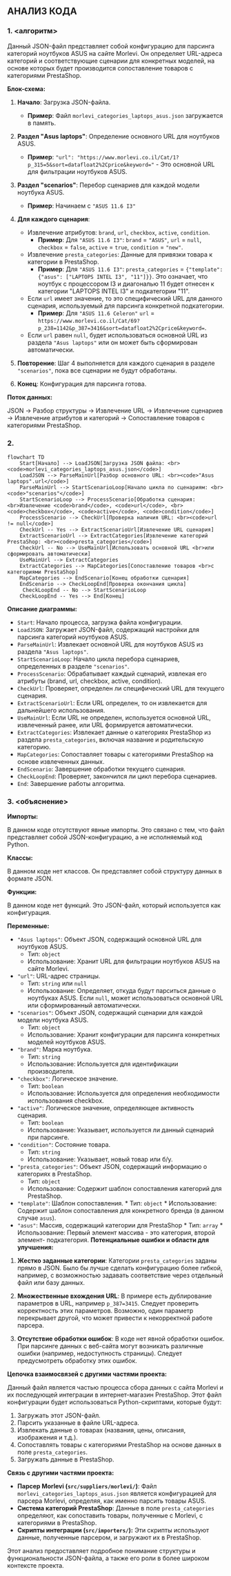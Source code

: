 ## АНАЛИЗ КОДА

### 1. <алгоритм>
Данный JSON-файл представляет собой конфигурацию для парсинга категорий ноутбуков ASUS на сайте Morlevi. Он определяет URL-адреса категорий и соответствующие сценарии для конкретных моделей, на основе которых будет производится сопоставление товаров с категориями PrestaShop.

**Блок-схема:**

1.  **Начало**: Загрузка JSON-файла.
    *   **Пример**: Файл `morlevi_categories_laptops_asus.json` загружается в память.

2.  **Раздел "Asus laptops"**: Определение основного URL для ноутбуков ASUS.
    *   **Пример**: `"url": "https://www.morlevi.co.il/Cat/1?p_315=5&sort=datafloat2%2Cprice&keyword="` - Это основной URL для фильтрации ноутбуков ASUS.

3.  **Раздел "scenarios"**: Перебор сценариев для каждой модели ноутбука ASUS.
    *   **Пример**: Начинаем с `"ASUS 11.6 I3"`

4.  **Для каждого сценария**:
    *   Извлечение атрибутов: `brand`, `url`, `checkbox`, `active`, `condition`.
        *   **Пример**: Для `"ASUS 11.6 I3"`: `brand` = `"ASUS"`, `url` = `null`, `checkbox` = `false`, `active` = `true`, `condition` = `"new"`.
    *   Извлечение `presta_categories`: Данные для привязки товара к категории в PrestaShop.
        *   **Пример**: Для `"ASUS 11.6 I3"`: `presta_categories` = `{"template": {"asus": ["LAPTOPS INTEL I3", "11"]}}`. Это означает, что ноутбук с процессором I3 и диагональю 11 будет отнесен к категории "LAPTOPS INTEL I3" и подкатегории "11".
    *   Если `url` имеет значение, то это специфический URL для данного сценария, используемый для парсинга конкретной подкатегории.
        *   **Пример**: Для `"ASUS 11.6 Celeron"` `url` = `https://www.morlevi.co.il/Cat/69?p_238=1142&p_387=3416&sort=datafloat2%2Cprice&keyword=`.
    *   Если `url` равен `null`, будет использоваться основной URL из раздела `"Asus laptops"` или он может быть сформирован автоматически.

5.  **Повторение**: Шаг 4 выполняется для каждого сценария в разделе `"scenarios"`, пока все сценарии не будут обработаны.

6.  **Конец**: Конфигурация для парсинга готова.

**Поток данных:**

JSON -> Разбор структуры -> Извлечение URL -> Извлечение сценариев -> Извлечение атрибутов и категорий -> Сопоставление товаров с категориями PrestaShop.

### 2. <mermaid>

```mermaid
flowchart TD
    Start[Начало] --> LoadJSON[Загрузка JSON файла: <br><code>morlevi_categories_laptops_asus.json</code>]
    LoadJSON --> ParseMainUrl[Разбор основного URL: <br><code>"Asus laptops".url</code>]
    ParseMainUrl --> StartScenarioLoop[Начало цикла по сценариям: <br><code>"scenarios"</code>]
    StartScenarioLoop --> ProcessScenario[Обработка сценария: <br>Извлечение <code>brand</code>, <code>url</code>, <br><code>checkbox</code>, <code>active</code>, <code>condition</code>]
    ProcessScenario --> CheckUrl[Проверка наличия URL: <br><code>url != null</code>]
    CheckUrl -- Yes --> ExtractScenarioUrl[Извлечение URL сценария]
    ExtractScenarioUrl --> ExtractCategories[Извлечение категорий PrestaShop: <br><code>presta_categories</code>]
    CheckUrl -- No --> UseMainUrl[Использовать основной URL <br>или сформировать автоматически]
    UseMainUrl --> ExtractCategories
    ExtractCategories --> MapCategories[Сопоставление товаров <br>с категориями PrestaShop]
    MapCategories --> EndScenario[Конец обработки сценария]
    EndScenario --> CheckLoopEnd[Проверка окончания цикла]
     CheckLoopEnd -- No --> StartScenarioLoop
    CheckLoopEnd -- Yes --> End[Конец]
```

**Описание диаграммы:**

*   `Start`: Начало процесса, загрузка файла конфигурации.
*   `LoadJSON`: Загружает JSON-файл, содержащий настройки для парсинга категорий ноутбуков ASUS.
*   `ParseMainUrl`: Извлекает основной URL для ноутбуков ASUS из раздела `"Asus laptops"`.
*   `StartScenarioLoop`: Начало цикла перебора сценариев, определенных в разделе `"scenarios"`.
*   `ProcessScenario`: Обрабатывает каждый сценарий, извлекая его атрибуты (brand, url, checkbox, active, condition).
*   `CheckUrl`: Проверяет, определен ли специфический URL для текущего сценария.
*   `ExtractScenarioUrl`: Если URL определен, то он извлекается для дальнейшего использования.
*   `UseMainUrl`: Если URL не определен, используется основной URL, извлеченный ранее, или URL формируется автоматически.
*   `ExtractCategories`: Извлекает данные о категориях PrestaShop из раздела `presta_categories`, включая название и родительскую категорию.
*   `MapCategories`: Сопоставляет товары с категориями PrestaShop на основе извлеченных данных.
*   `EndScenario`: Завершение обработки текущего сценария.
*   `CheckLoopEnd`: Проверяет, закончился ли цикл перебора сценариев.
*   `End`: Завершение работы алгоритма.

### 3. <объяснение>

**Импорты:**

В данном коде отсутствуют явные импорты. Это связано с тем, что файл представляет собой JSON-конфигурацию, а не исполняемый код Python.

**Классы:**

В данном коде нет классов. Он представляет собой структуру данных в формате JSON.

**Функции:**

В данном коде нет функций. Это JSON-файл, который используется как конфигурация.

**Переменные:**

*   `"Asus laptops"`: Объект JSON, содержащий основной URL для ноутбуков ASUS.
    *   Тип: `object`
    *   Использование: Хранит URL для фильтрации ноутбуков ASUS на сайте Morlevi.
*   `"url"`: URL-адрес страницы.
    *   Тип: `string` или `null`
    *   Использование: Определяет, откуда будут парситься данные о ноутбуках ASUS. Если `null`, может использоваться основной URL или сформированный автоматически.
*   `"scenarios"`: Объект JSON, содержащий сценарии для каждой модели ноутбука ASUS.
    *   Тип: `object`
    *   Использование: Хранит конфигурации для парсинга конкретных моделей ноутбуков ASUS.
*   `"brand"`: Марка ноутбука.
    *   Тип: `string`
    *   Использование:  Используется для идентификации производителя.
*   `"checkbox"`: Логическое значение.
    *   Тип: `boolean`
    *   Использование:  Используется для определения необходимости использования checkbox.
*   `"active"`: Логическое значение, определяющее активность сценария.
    *   Тип: `boolean`
    *   Использование: Указывает, используется ли данный сценарий при парсинге.
*   `"condition"`: Состояние товара.
    *   Тип: `string`
    *   Использование: Указывает, новый товар или б/у.
*   `"presta_categories"`: Объект JSON, содержащий информацию о категориях в PrestaShop.
    *   Тип: `object`
    *   Использование:  Содержит шаблон сопоставления категорий для PrestaShop.
*    `"template"`: Шаблон сопоставления.
    *    Тип: `object`
    *    Использование:  Содержит шаблон сопоставления для конкретного бренда (в данном случае `asus`).
*    `"asus"`:  Массив, содержащий категории для PrestaShop
    *    Тип: `array`
    *    Использование:  Первый элемент массива - это категория, второй элемент- подкатегория.
**Потенциальные ошибки и области для улучшения:**

1.  **Жестко заданные категории**: Категории `presta_categories` заданы прямо в JSON. Было бы лучше сделать конфигурацию более гибкой, например, с возможностью задавать соответствие через отдельный файл или базу данных.

2.  **Множественные вхождения URL**: В примере есть дублирование параметров в URL, например `p_387=3415`. Следует проверить корректность этих параметров. Возможно, один параметр перекрывает другой, что может привести к некорректной работе парсера.

3.  **Отсутствие обработки ошибок**: В коде нет явной обработки ошибок. При парсинге данных с веб-сайта могут возникать различные ошибки (например, недоступность страницы). Следует предусмотреть обработку этих ошибок.

**Цепочка взаимосвязей с другими частями проекта:**

Данный файл является частью процесса сбора данных с сайта Morlevi и их последующей интеграции в интернет-магазин PrestaShop.  Этот файл конфигурации будет использоваться Python-скриптами, которые будут:

1.  Загружать этот JSON-файл.
2.  Парсить указанные в файле URL-адреса.
3.  Извлекать данные о товарах (названия, цены, описания, изображения и т.д.).
4.  Сопоставлять товары с категориями PrestaShop на основе данных в поле `presta_categories`.
5.  Загружать данные в PrestaShop.

**Связь с другими частями проекта:**

*   **Парсер Morlevi (`src/suppliers/morlevi/`)**: Файл `morlevi_categories_laptops_asus.json` является конфигурацией для парсера Morlevi, определяя, как именно парсить товары ASUS.
*   **Система категорий PrestaShop**: Данные в поле `presta_categories` определяют, как сопоставить товары, полученные с Morlevi, с категориями в PrestaShop.
*   **Скрипты интеграции (`src/importers/`):** Эти скрипты используют данные, полученные парсером, и загружают их в PrestaShop.

Этот анализ предоставляет подробное понимание структуры и функциональности JSON-файла, а также его роли в более широком контексте проекта.